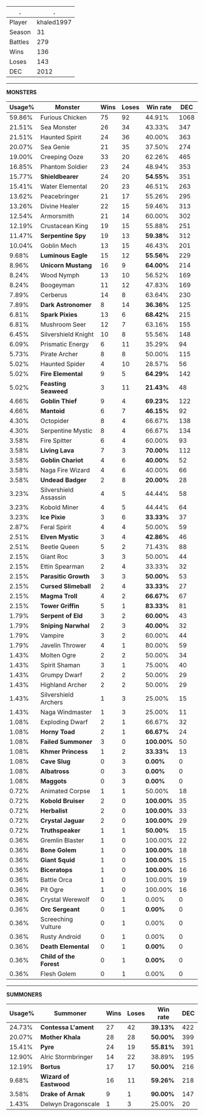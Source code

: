 .|.
|-|-
Player|khaled1997
Season|31
Battles|279
Wins|136
Loses|143
DEC|2012

---
**MONSTERS**

Usage%|Monster|Wins|Loses|Win rate|DEC|
-|-|-|-|-|-|
59.86%|Furious Chicken|75|92|44.91%|1068|
21.51%|Sea Monster|26|34|43.33%|347|
21.51%|Haunted Spirit|24|36|40.00%|363|
20.07%|Sea Genie|21|35|37.50%|274|
19.00%|Creeping Ooze|33|20|62.26%|465|
16.85%|Phantom Soldier|23|24|48.94%|353|
15.77%|**Shieldbearer**|24|20|**54.55%**|351|
15.41%|Water Elemental|20|23|46.51%|263|
13.62%|Peacebringer|21|17|55.26%|295|
13.26%|Divine Healer|22|15|59.46%|313|
12.54%|Armorsmith|21|14|60.00%|302|
12.19%|Crustacean King|19|15|55.88%|251|
11.47%|**Serpentine Spy**|19|13|**59.38%**|312|
10.04%|Goblin Mech|13|15|46.43%|201|
9.68%|**Luminous Eagle**|15|12|**55.56%**|229|
8.96%|**Unicorn Mustang**|16|9|**64.00%**|214|
8.24%|Wood Nymph|13|10|56.52%|169|
8.24%|Boogeyman|11|12|47.83%|169|
7.89%|Cerberus|14|8|63.64%|230|
7.89%|**Dark Astronomer**|8|14|**36.36%**|125|
6.81%|**Spark Pixies**|13|6|**68.42%**|215|
6.81%|Mushroom Seer|12|7|63.16%|155|
6.45%|Silvershield Knight|10|8|55.56%|148|
6.09%|Prismatic Energy|6|11|35.29%|94|
5.73%|Pirate Archer|8|8|50.00%|115|
5.02%|Haunted Spider|4|10|28.57%|56|
5.02%|**Fire Elemental**|9|5|**64.29%**|142|
5.02%|**Feasting Seaweed**|3|11|**21.43%**|48|
4.66%|**Goblin Thief**|9|4|**69.23%**|122|
4.66%|**Mantoid**|6|7|**46.15%**|92|
4.30%|Octopider|8|4|66.67%|138|
4.30%|Serpentine Mystic|8|4|66.67%|134|
3.58%|Fire Spitter|6|4|60.00%|93|
3.58%|**Living Lava**|7|3|**70.00%**|112|
3.58%|**Goblin Chariot**|4|6|**40.00%**|52|
3.58%|Naga Fire Wizard|4|6|40.00%|66|
3.58%|**Undead Badger**|2|8|**20.00%**|28|
3.23%|Silvershield Assassin|4|5|44.44%|58|
3.23%|Kobold Miner|4|5|44.44%|64|
3.23%|**Ice Pixie**|3|6|**33.33%**|37|
2.87%|Feral Spirit|4|4|50.00%|59|
2.51%|**Elven Mystic**|3|4|**42.86%**|46|
2.51%|Beetle Queen|5|2|71.43%|88|
2.15%|Giant Roc|3|3|50.00%|44|
2.15%|Ettin Spearman|2|4|33.33%|32|
2.15%|**Parasitic Growth**|3|3|**50.00%**|53|
2.15%|**Cursed Slimeball**|2|4|**33.33%**|27|
2.15%|**Magma Troll**|4|2|**66.67%**|67|
2.15%|**Tower Griffin**|5|1|**83.33%**|81|
1.79%|**Serpent of Eld**|3|2|**60.00%**|43|
1.79%|**Sniping Narwhal**|2|3|**40.00%**|32|
1.79%|Vampire|3|2|60.00%|44|
1.79%|Javelin Thrower|4|1|80.00%|59|
1.43%|Molten Ogre|2|2|50.00%|34|
1.43%|Spirit Shaman|3|1|75.00%|40|
1.43%|Grumpy Dwarf|2|2|50.00%|29|
1.43%|Highland Archer|2|2|50.00%|29|
1.43%|Silvershield Archers|1|3|25.00%|15|
1.43%|Naga Windmaster|1|3|25.00%|11|
1.08%|Exploding Dwarf|2|1|66.67%|32|
1.08%|**Horny Toad**|2|1|**66.67%**|24|
1.08%|**Failed Summoner**|3|0|**100.00%**|50|
1.08%|**Khmer Princess**|1|2|**33.33%**|13|
1.08%|**Cave Slug**|0|3|**0.00%**|0|
1.08%|**Albatross**|0|3|**0.00%**|0|
1.08%|**Maggots**|0|3|**0.00%**|0|
0.72%|Animated Corpse|1|1|50.00%|18|
0.72%|**Kobold Bruiser**|2|0|**100.00%**|35|
0.72%|**Herbalist**|2|0|**100.00%**|33|
0.72%|**Crystal Jaguar**|2|0|**100.00%**|29|
0.72%|**Truthspeaker**|1|1|**50.00%**|15|
0.36%|Gremlin Blaster|1|0|100.00%|22|
0.36%|**Bone Golem**|1|0|**100.00%**|18|
0.36%|**Giant Squid**|1|0|**100.00%**|15|
0.36%|**Biceratops**|1|0|**100.00%**|16|
0.36%|Battle Orca|1|0|100.00%|19|
0.36%|Pit Ogre|1|0|100.00%|16|
0.36%|Crystal Werewolf|0|1|0.00%|0|
0.36%|**Orc Sergeant**|0|1|**0.00%**|0|
0.36%|Screeching Vulture|0|1|0.00%|0|
0.36%|Rusty Android|0|1|0.00%|0|
0.36%|**Death Elemental**|0|1|**0.00%**|0|
0.36%|**Child of the Forest**|0|1|**0.00%**|0|
0.36%|Flesh Golem|0|1|0.00%|0|

---
**SUMMONERS**

Usage%|Summoner|Wins|Loses|Win rate|DEC|
-|-|-|-|-|-|
24.73%|**Contessa L'ament**|27|42|**39.13%**|422|
20.07%|**Mother Khala**|28|28|**50.00%**|399|
15.41%|**Pyre**|24|19|**55.81%**|391|
12.90%|Alric Stormbringer|14|22|38.89%|195|
12.19%|**Bortus**|17|17|**50.00%**|216|
9.68%|**Wizard of Eastwood**|16|11|**59.26%**|218|
3.58%|**Drake of Arnak**|9|1|**90.00%**|147|
1.43%|Delwyn Dragonscale|1|3|25.00%|20|
